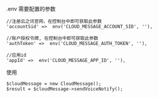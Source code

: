 
.env 需要配置的参数
 
    //注册云之讯官网，在控制台中即可获取此参数
    'accountSid' =>  env('CLOUD_MESSAGE_ACCOUNT_SID', ''),

    //账户授权令牌, 在控制台中即可获取此参数
    'authToken' =>  env('CLOUD_MESSAGE_AUTH_TOKEN', ''),

    //应用id
    'appId' =>  env('CLOUD_MESSAGE_APP_ID', ''),
    
    
使用
   
    $cloudMessage = new CloudMessage();
    $result = $cloudMessage->sendVoiceNotify();